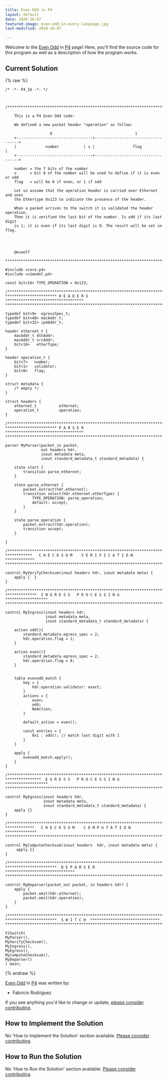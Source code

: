 ```yaml
---
title: Even Odd in P4
layout: default
date: 2020-10-07
featured-image: even-odd-in-every-language.jpg
last-modified: 2020-10-07

---
```


Welcome to the [Even Odd](https://rzuckerm.github.io/sample-programs-website-copy/projects/even-odd) in [P4](https://rzuckerm.github.io/sample-programs-website-copy/languages/p4) page! Here, you'll find the source code for this program as well as a description of how the program works.

## Current Solution

{% raw %}

```p4
/* -*- P4_16 -*- */



/*************************************************************************

    This is a P4 Even Odd code:

    We defined a new packet header "operation" as follow:

                    0                                     1
    +----------------------------------+------------------------------------+
    |             number           | v |                 flag               |
    +----------------------------------+------------------------------------+                                        
    
    number = the 7 bits of the number
    v      = bit 0 of the number will be used to define if it is even or odd
    flag   = will be 0 if even, or 1 if odd

    Let us assume that the operation header is carried over Ethernet and uses
    the Ethertype 0x123 to indicate the presence of the header.

    When a packet arrives to the switch it is validated the header operation.
    Then it is verified the last bit of the number. Is odd if its last digit 
    is 1; it is even if its last digit is 0. The result will be set in flag.




    @ecwolf

*************************************************************************/

#include <core.p4>
#include <v1model.p4>

const bit<16> TYPE_OPERATION = 0x123;

/*************************************************************************
*********************** H E A D E R S  ***********************************
*************************************************************************/

typedef bit<9>  egressSpec_t;
typedef bit<48> macAddr_t;
typedef bit<32> ip4Addr_t;

header ethernet_t {
    macAddr_t dstAddr;
    macAddr_t srcAddr;
    bit<16>   etherType;
}

header operation_t {
    bit<7>   number;
    bit<1>   validator;
    bit<8>   flag;
}

struct metadata {
    /* empty */
}

struct headers {
    ethernet_t          ethernet;
    operation_t         operation;
}

/*************************************************************************
*********************** P A R S E R  ***********************************
*************************************************************************/

parser MyParser(packet_in packet,
                out headers hdr,
                inout metadata meta,
                inout standard_metadata_t standard_metadata) {

    state start {
        transition parse_ethernet;
    }

    state parse_ethernet {
        packet.extract(hdr.ethernet);
        transition select(hdr.ethernet.etherType) {
            TYPE_OPERATION: parse_operation;
            default: accept;
        }
    }

    state parse_operation {
        packet.extract(hdr.operation);
        transition accept;
    }

}

/*************************************************************************
************   C H E C K S U M    V E R I F I C A T I O N   *************
*************************************************************************/

control MyVerifyChecksum(inout headers hdr, inout metadata meta) {   
    apply {  }
}

/*************************************************************************
**************  I N G R E S S   P R O C E S S I N G   *******************
*************************************************************************/

control MyIngress(inout headers hdr,
                  inout metadata meta,
                  inout standard_metadata_t standard_metadata) {
    
    action odd(){
        standard_metadata.egress_spec = 2;
        hdr.operation.flag = 1;
    }

    action even(){
        standard_metadata.egress_spec = 2;
        hdr.operation.flag = 0;
    }

    
    table evenodd_match {
        key = {
            hdr.operation.validator: exact;
        }
        actions = {
            even;
            odd;
            NoAction;
        }
        
        default_action = even();

        const entries = {
            0x1 : odd(); // match last digit with 1
        }
    }

    apply {
        evenodd_match.apply();
    }
}

/*************************************************************************
****************  E G R E S S   P R O C E S S I N G   *******************
*************************************************************************/

control MyEgress(inout headers hdr,
                 inout metadata meta,
                 inout standard_metadata_t standard_metadata) {
    apply {}
}

/*************************************************************************
*************   C H E C K S U M    C O M P U T A T I O N   **************
*************************************************************************/

control MyComputeChecksum(inout headers  hdr, inout metadata meta) {
     apply {}
}

/*************************************************************************
***********************  D E P A R S E R  *******************************
*************************************************************************/

control MyDeparser(packet_out packet, in headers hdr) {
    apply {
        packet.emit(hdr.ethernet);
        packet.emit(hdr.operation);
    }
}

/*************************************************************************
***********************  S W I T C H  *******************************
*************************************************************************/

V1Switch(
MyParser(),
MyVerifyChecksum(),
MyIngress(),
MyEgress(),
MyComputeChecksum(),
MyDeparser()
) main;
```

{% endraw %}

[Even Odd](https://rzuckerm.github.io/sample-programs-website-copy/projects/even-odd) in [P4](https://rzuckerm.github.io/sample-programs-website-copy/languages/p4) was written by:

- Fabricio Rodríguez

If you see anything you'd like to change or update, [please consider contributing](https://github.com/TheRenegadeCoder/sample-programs).

## How to Implement the Solution

No 'How to Implement the Solution' section available. [Please consider contributing](https://github.com/TheRenegadeCoder/sample-programs-website).

## How to Run the Solution

No 'How to Run the Solution' section available. [Please consider contributing](https://github.com/TheRenegadeCoder/sample-programs-website).